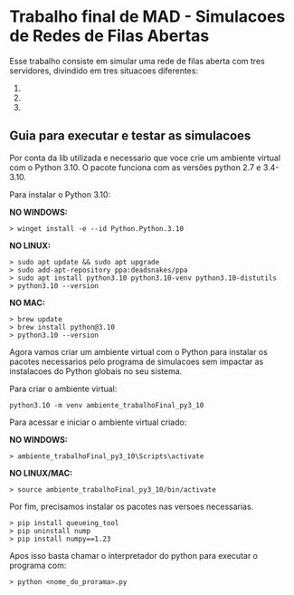# Trabalho final de MAD - Simulacoes de Redes de Filas Abertas

Esse trabalho consiste em simular uma rede de filas aberta com tres servidores, divindido em tres situacoes diferentes:

1)

2) 

3)

## Guia para executar e testar as simulacoes

Por conta da lib utilizada e necessario que voce crie um ambiente virtual com o Python 3.10. O pacote funciona com as versões python 2.7 e 3.4-3.10.

Para instalar o Python 3.10:

**NO WINDOWS:** 

```
> winget install -e --id Python.Python.3.10
``` 

**NO LINUX:** 

``` 
> sudo apt update && sudo apt upgrade
> sudo add-apt-repository ppa:deadsnakes/ppa
> sudo apt install python3.10 python3.10-venv python3.10-distutils
> python3.10 --version
``` 

**NO MAC:** 

``` 
> brew update
> brew install python@3.10
> python3.10 --version
```

Agora vamos criar um ambiente virtual com o Python para instalar os pacotes necessarios pelo programa de simulacoes sem impactar as instalacoes do Python globais no seu sistema. 

Para criar o ambiente virtual:
```
python3.10 -m venv ambiente_trabalhoFinal_py3_10
```

Para acessar e iniciar o ambiente virtual criado:

**NO WINDOWS:** 

```
> ambiente_trabalhoFinal_py3_10\Scripts\activate
```

**NO LINUX/MAC:** 

```
> source ambiente_trabalhoFinal_py3_10/bin/activate
```

Por fim, precisamos instalar os pacotes nas versoes necessarias.

```
> pip install queueing_tool
> pip uninstall nump
> pip install numpy==1.23
```

Apos isso basta chamar o interpretador do python para executar o programa com:

```
> python <nome_do_prorama>.py
```